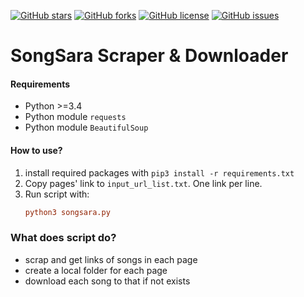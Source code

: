 [![GitHub stars](https://img.shields.io/github/stars/mrtztg/songsara-downloder.svg?style=flat-square)](https://github.com/mrtztg/songsara-downloder/stargazers)
[![GitHub forks](https://img.shields.io/github/forks/mrtztg/songsara-downloder.svg?style=flat-square)](https://github.com/mrtztg/songsara-downloder/network)
[![GitHub license](https://img.shields.io/github/license/mrtztg/songsara-downloder.svg?style=flat-square)](https://github.com/mrtztg/songsara-downloder/blob/master/LICENSE)
[![GitHub issues](https://img.shields.io/github/issues/mrtztg/songsara-downloder.svg?style=flat-square)](https://github.com/mrtztg/songsara-downloder/udemy-dl/issues)

# SongSara Scraper & Downloader


#### Requirements


* Python >=3.4
* Python module `requests`
* Python module `BeautifulSoup`

#### How to use?


1. install required packages with `pip3 install -r requirements.txt` 
2. Copy pages' link to `input_url_list.txt`. One link per line.
3. Run script with: 
   ```ini
   python3 songsara.py
   ``` 
   
### What does script do?

* scrap and get links of songs in each page
* create a local folder for each page
* download each song to that if not exists